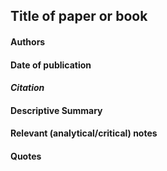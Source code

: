 ## Title of paper or book

#### Authors
#### Date of publication

#### *Citation*

#### Descriptive Summary


#### Relevant (analytical/critical) notes


#### Quotes

